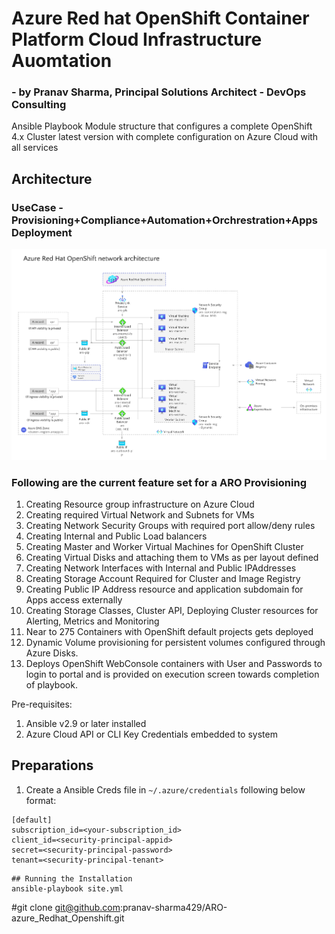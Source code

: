 # Azure Red hat OpenShift Container Platform  Cloud Infrastructure Auomtation 
### - by Pranav Sharma, Principal Solutions Architect - DevOps Consulting
Ansible Playbook Module structure that configures a complete OpenShift 4.x Cluster latest version with complete configuration on Azure Cloud with all services  

## Architecture
### UseCase - Provisioning+Compliance+Automation+Orchrestration+Apps Deployment
 ![picture](docs/imgs/aro.png)

### Following are the current feature set for a ARO Provisioning
1. Creating Resource group infrastructure on Azure Cloud
2. Creating required Virtual Network and Subnets for VMs
3. Creating Network Security Groups with required port allow/deny rules
4. Creating Internal and Public Load balancers
5. Creating Master and Worker Virtual Machines for OpenShift Cluster 
6. Creating Virtual Disks and attaching them to VMs as per layout defined
7. Creating Network Interfaces with Internal and Public IPAddresses
8. Creating Storage Account Required for Cluster and Image Registry
9. Creating Public IP Address resource and application subdomain for Apps access externally
10. Creating Storage Classes, Cluster API, Deploying Cluster resources for Alerting, Metrics and Monitoring
11. Near to 275 Containers with OpenShift default projects gets deployed
12. Dynamic Volume provisioning for persistent volumes configured through Azure Disks.
13. Deploys OpenShift WebConsole containers with User and Passwords to login to portal and is provided on execution screen towards completion of playbook.  

Pre-requisites:
1. Ansible v2.9 or later installed
2. Azure Cloud API or CLI Key Credentials embedded to system
## Preparations

1. Create a Ansible Creds file in `~/.azure/credentials` following below format:
```
[default]
subscription_id=<your-subscription_id>
client_id=<security-principal-appid>
secret=<security-principal-password>
tenant=<security-principal-tenant>
```
```
## Running the Installation
ansible-playbook site.yml
```
#git clone git@github.com:pranav-sharma429/ARO-azure_Redhat_Openshift.git
```

